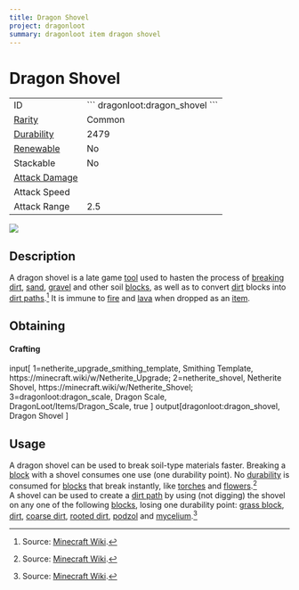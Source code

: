```yaml
---
title: Dragon Shovel
project: dragonloot
summary: dragonloot item dragon shovel
---
```

# Dragon Shovel
<div class="main_table">
<div class="left_main_table">
<table class="left_table">
    <tbody>
        <tr>
            <td class="first-column">ID</td>
            <td class="second-column">
            ```
            dragonloot:dragon_shovel
            ```
            </td>
        </tr>
        <tr id="linear-top">
            <td class="first-column"><a href="https://minecraft.wiki/w/Rarity" target="_blank">Rarity</a></td>
            <td class="second-column">Common</td>
        </tr>
        <tr id="linear-top">
            <td class="first-column"><a href="https://minecraft.wiki/w/Durability" target="_blank">Durability</a></td>
            <td class="second-column">2479</td>
        </tr>
        <tr id="linear-top">
            <td class="first-column"><a href="https://minecraft.wiki/w/Renewable_resource" target="_blank">Renewable</a></td>
            <td class="second-column">No</td>
        </tr>
        <tr id="linear-top">
            <td class="first-column">Stackable</td>
            <td class="second-column">No</td>
        </tr>
        <tr id="linear-top">
            <td class="first-column"><a href="https://minecraft.wiki/w/Damage" target="_blank">Attack Damage</a></td>
            <td class="second-column icon-element" icon-count="7.5" icon-id="melee" icon-exclusive></td>
        </tr>
        <tr id="linear-top">
            <td class="first-column">Attack Speed</td>
            <td class="second-column icon-element" icon-count="1" icon-id="melee_speed" icon-exclusive></td>
        </tr>
        <tr id="linear-top">
            <td class="first-column">Attack Range</td>
            <td class="second-column">2.5</td>
        </tr>
    </tbody>
</table>
</div>
    <img src="/wiki/assets/dragonloot/items/dragon_shovel.png" loading="lazy" class="right_img_table"/>
</div>

## Description
A dragon shovel is a late game [tool](https://minecraft.wiki/w/Tool) used to hasten the process of [breaking](https://minecraft.wiki/w/Breaking) [dirt](https://minecraft.wiki/w/Dirt), [sand](https://minecraft.wiki/w/Sand), [gravel](https://minecraft.wiki/w/Gravel) and other soil [blocks](https://minecraft.wiki/w/Block), as well as to convert [dirt](https://minecraft.wiki/w/Dirt) blocks into [dirt paths](https://minecraft.wiki/w/Dirt_Path).[^1] It is immune to [fire](https://minecraft.wiki/w/Fire) and [lava](https://minecraft.wiki/w/Lava) when dropped as an [item](https://minecraft.wiki/w/Item).

## Obtaining
#### Crafting
<div id="crafting-table">
<div class="crafting-element" crafting-type="smithing">
input[
    1=netherite_upgrade_smithing_template, Smithing Template, https://minecraft.wiki/w/Netherite_Upgrade; 
    2=netherite_shovel, Netherite Shovel, https://minecraft.wiki/w/Netherite_Shovel;
    3=dragonloot:dragon_scale, Dragon Scale, DragonLoot/Items/Dragon_Scale, true
]
output[dragonloot:dragon_shovel, Dragon Shovel ]
</div>
</div>

## Usage
A dragon shovel can be used to break soil-type materials faster. Breaking a [block](https://minecraft.wiki/w/Block) with a shovel consumes one use (one durability point). No [durability](https://minecraft.wiki/w/Durability) is consumed for [blocks](https://minecraft.wiki/w/Block) that break instantly, like [torches](https://minecraft.wiki/w/Torch) and [flowers](https://minecraft.wiki/w/Flower).[^1]  
A shovel can be used to create a [dirt path](https://minecraft.wiki/w/Dirt_Path) by using (not digging) the shovel on any one of the following [blocks](https://minecraft.wiki/w/Block), losing one durability point: [grass block](https://minecraft.wiki/w/Grass_Block), [dirt](https://minecraft.wiki/w/Dirt), [coarse dirt](https://minecraft.wiki/w/Coarse_Dirt), [rooted dirt](https://minecraft.wiki/w/Rooted_Dirt), [podzol](https://minecraft.wiki/w/Podzol) and [mycelium](https://minecraft.wiki/w/Mycelium).[^1]  

[^1]: Source: [Minecraft Wiki](https://minecraft.wiki/w/Shovel).
